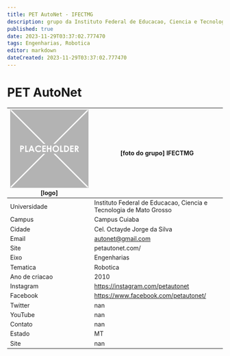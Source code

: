 ```yaml
---
title: PET AutoNet - IFECTMG
description: grupo da Instituto Federal de Educacao, Ciencia e Tecnologia de Mato Grosso
published: true
date: 2023-11-29T03:37:02.777470
tags: Engenharias, Robotica
editor: markdown
dateCreated: 2023-11-29T03:37:02.777470
---
```


# PET AutoNet


| ![placeholder.png](/placeholder.png) [logo] | [foto do grupo] IFECTMG         |
| ------------------------------------------- | ------------------------------------------------- |
| Universidade                                | Instituto Federal de Educacao, Ciencia e Tecnologia de Mato Grosso      |
| Campus                                      | Campus Cuiaba            |
| Cidade                                      | Cel. Octayde Jorge da Silva             |
| Email                                       | autonet@gmail.com             |
| Site                                        | petautonet.com/              |
| Eixo                                        | Engenharias              |
| Tematica                                    | Robotica          |
| Ano de criacao                              | 2010        |
| Instagram                                   | https://instagram.com/petautonet         |
| Facebook                                    | https://www.facebook.com/petautonet/          |
| Twitter                                     | nan           |
| YouTube                                     | nan           |
| Contato                                     | nan         |
| Estado                                      |  MT            |
| Site                                        | nan |
